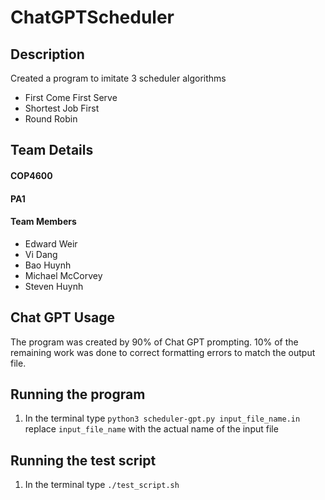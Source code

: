# ChatGPTScheduler

## Description
Created a program to imitate 3 scheduler algorithms
- First Come First Serve
- Shortest Job First
- Round Robin

## Team Details
#### COP4600
#### PA1
#### Team Members
- Edward Weir
- Vi Dang
- Bao Huynh
- Michael McCorvey
- Steven Huynh

## Chat GPT Usage
The program was created by 90% of Chat GPT prompting. 10% of the remaining work was done to correct formatting errors to match the output file.

## Running the program
1. In the terminal type `python3 scheduler-gpt.py input_file_name.in` replace `input_file_name` with the actual name of the input file

## Running the test script
1. In the terminal type `./test_script.sh`
